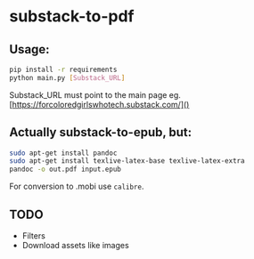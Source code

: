 # substack-to-pdf
## Usage:
```sh
pip install -r requirements
python main.py [Substack_URL]
```
Substack_URL must point to the main page eg. [https://forcoloredgirlswhotech.substack.com/]()

## Actually substack-to-epub, but:
```sh
sudo apt-get install pandoc
sudo apt-get install texlive-latex-base texlive-latex-extra
pandoc -o out.pdf input.epub
```
For conversion to .mobi use `calibre`.


## TODO
 * Filters
 * Download assets like images